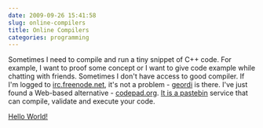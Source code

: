 ```yaml
---
date: 2009-09-26 15:41:58
slug: online-compilers
title: Online Compilers
categories: programming
---
```


Sometimes I need to compile and run a tiny snippet of C++ code. For example, I want to proof some concept or I want to give code example while chatting with friends. Sometimes I don't have access to good compiler. If I'm logged to [irc.freenode.net](http://freenode.net/), it's not a problem - [geordi](http://www.xs4all.nl/~weegen/eelis/geordi/) is there. I've just found a Web-based alternative - [codepad.org](http://codepad.org). [It is a pastebin](http://codepad.org/about) service that can compile, validate and execute your code.





[Hello World!](http://codepad.org/Xjduhzah)
